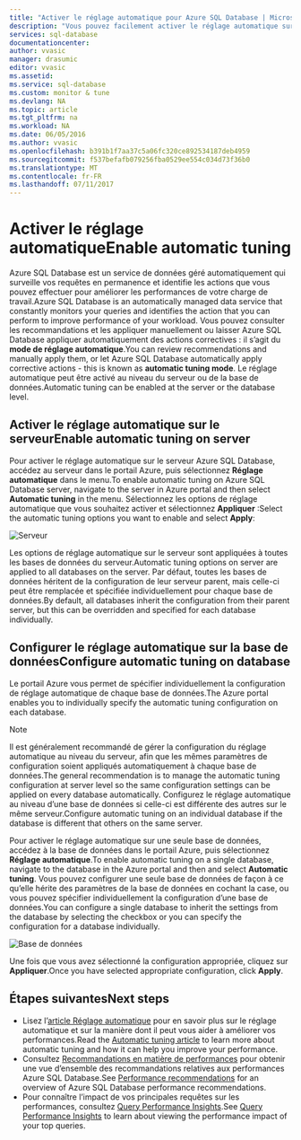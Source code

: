 ```yaml
---
title: "Activer le réglage automatique pour Azure SQL Database | Microsoft Docs"
description: "Vous pouvez facilement activer le réglage automatique sur Azure SQL Database."
services: sql-database
documentationcenter: 
author: vvasic
manager: drasumic
editor: vvasic
ms.assetid: 
ms.service: sql-database
ms.custom: monitor & tune
ms.devlang: NA
ms.topic: article
ms.tgt_pltfrm: na
ms.workload: NA
ms.date: 06/05/2016
ms.author: vvasic
ms.openlocfilehash: b391b1f7aa37c5a06fc320ce892534187deb4959
ms.sourcegitcommit: f537befafb079256fba0529ee554c034d73f36b0
ms.translationtype: MT
ms.contentlocale: fr-FR
ms.lasthandoff: 07/11/2017
---
```

# <a name="enable-automatic-tuning"></a><span data-ttu-id="49ef5-103">Activer le réglage automatique</span><span class="sxs-lookup"><span data-stu-id="49ef5-103">Enable automatic tuning</span></span>

<span data-ttu-id="49ef5-104">Azure SQL Database est un service de données géré automatiquement qui surveille vos requêtes en permanence et identifie les actions que vous pouvez effectuer pour améliorer les performances de votre charge de travail.</span><span class="sxs-lookup"><span data-stu-id="49ef5-104">Azure SQL Database is an automatically managed data service that constantly monitors your queries and identifies the action that you can perform to improve performance of your workload.</span></span> <span data-ttu-id="49ef5-105">Vous pouvez consulter les recommandations et les appliquer manuellement ou laisser Azure SQL Database appliquer automatiquement des actions correctives : il s’agit du **mode de réglage automatique**.</span><span class="sxs-lookup"><span data-stu-id="49ef5-105">You can review recommendations and manually apply them, or let Azure SQL Database automatically apply corrective actions - this is known as **automatic tuning mode**.</span></span> <span data-ttu-id="49ef5-106">Le réglage automatique peut être activé au niveau du serveur ou de la base de données.</span><span class="sxs-lookup"><span data-stu-id="49ef5-106">Automatic tuning can be enabled at the server or the database level.</span></span>

## <a name="enable-automatic-tuning-on-server"></a><span data-ttu-id="49ef5-107">Activer le réglage automatique sur le serveur</span><span class="sxs-lookup"><span data-stu-id="49ef5-107">Enable automatic tuning on server</span></span>

<span data-ttu-id="49ef5-108">Pour activer le réglage automatique sur le serveur Azure SQL Database, accédez au serveur dans le portail Azure, puis sélectionnez **Réglage automatique** dans le menu.</span><span class="sxs-lookup"><span data-stu-id="49ef5-108">To enable automatic tuning on Azure SQL Database server, navigate to the server in Azure portal and then select **Automatic tuning** in the menu.</span></span> <span data-ttu-id="49ef5-109">Sélectionnez les options de réglage automatique que vous souhaitez activer et sélectionnez **Appliquer** :</span><span class="sxs-lookup"><span data-stu-id="49ef5-109">Select the automatic tuning options you want to enable and select **Apply**:</span></span>

![Serveur](./media/sql-database-automatic-tuning-enable/server.png)

<span data-ttu-id="49ef5-111">Les options de réglage automatique sur le serveur sont appliquées à toutes les bases de données du serveur.</span><span class="sxs-lookup"><span data-stu-id="49ef5-111">Automatic tuning options on server are applied to all databases on the server.</span></span> <span data-ttu-id="49ef5-112">Par défaut, toutes les bases de données héritent de la configuration de leur serveur parent, mais celle-ci peut être remplacée et spécifiée individuellement pour chaque base de données.</span><span class="sxs-lookup"><span data-stu-id="49ef5-112">By default, all databases inherit the configuration from their parent server, but this can be overridden and specified for each database individually.</span></span>

## <a name="configure-automatic-tuning-on-database"></a><span data-ttu-id="49ef5-113">Configurer le réglage automatique sur la base de données</span><span class="sxs-lookup"><span data-stu-id="49ef5-113">Configure automatic tuning on database</span></span>

<span data-ttu-id="49ef5-114">Le portail Azure vous permet de spécifier individuellement la configuration de réglage automatique de chaque base de données.</span><span class="sxs-lookup"><span data-stu-id="49ef5-114">The Azure portal enables you to individually specify the automatic tuning configuration on each database.</span></span>

> [!NOTE]
> <span data-ttu-id="49ef5-115">Il est généralement recommandé de gérer la configuration du réglage automatique au niveau du serveur, afin que les mêmes paramètres de configuration soient appliqués automatiquement à chaque base de données.</span><span class="sxs-lookup"><span data-stu-id="49ef5-115">The general recommendation is to manage the automatic tuning configuration at server level so the same configuration settings can be applied on every database automatically.</span></span> <span data-ttu-id="49ef5-116">Configurez le réglage automatique au niveau d’une base de données si celle-ci est différente des autres sur le même serveur.</span><span class="sxs-lookup"><span data-stu-id="49ef5-116">Configure automatic tuning on an individual database if the database is different that others on the same server.</span></span>
>

<span data-ttu-id="49ef5-117">Pour activer le réglage automatique sur une seule base de données, accédez à la base de données dans le portail Azure, puis sélectionnez **Réglage automatique**.</span><span class="sxs-lookup"><span data-stu-id="49ef5-117">To enable automatic tuning on a single database, navigate to the database in the Azure portal and then and select **Automatic tuning**.</span></span> <span data-ttu-id="49ef5-118">Vous pouvez configurer une seule base de données de façon à ce qu’elle hérite des paramètres de la base de données en cochant la case, ou vous pouvez spécifier individuellement la configuration d’une base de données.</span><span class="sxs-lookup"><span data-stu-id="49ef5-118">You can configure a single database to inherit the settings from the database by selecting the checkbox or you can specify the configuration for a database individually.</span></span>

![Base de données](./media/sql-database-automatic-tuning-enable/database.png)

<span data-ttu-id="49ef5-120">Une fois que vous avez sélectionné la configuration appropriée, cliquez sur **Appliquer**.</span><span class="sxs-lookup"><span data-stu-id="49ef5-120">Once you have selected appropriate configuration, click **Apply**.</span></span>

## <a name="next-steps"></a><span data-ttu-id="49ef5-121">Étapes suivantes</span><span class="sxs-lookup"><span data-stu-id="49ef5-121">Next steps</span></span>
* <span data-ttu-id="49ef5-122">Lisez l’[article Réglage automatique](sql-database-automatic-tuning.md) pour en savoir plus sur le réglage automatique et sur la manière dont il peut vous aider à améliorer vos performances.</span><span class="sxs-lookup"><span data-stu-id="49ef5-122">Read the [Automatic tuning article](sql-database-automatic-tuning.md) to learn more about automatic tuning and how it can help you improve your performance.</span></span>
* <span data-ttu-id="49ef5-123">Consultez [Recommandations en matière de performances](sql-database-advisor.md) pour obtenir une vue d’ensemble des recommandations relatives aux performances Azure SQL Database.</span><span class="sxs-lookup"><span data-stu-id="49ef5-123">See [Performance recommendations](sql-database-advisor.md) for an overview of Azure SQL Database performance recommendations.</span></span>
* <span data-ttu-id="49ef5-124">Pour connaître l’impact de vos principales requêtes sur les performances, consultez [Query Performance Insights](sql-database-query-performance.md).</span><span class="sxs-lookup"><span data-stu-id="49ef5-124">See [Query Performance Insights](sql-database-query-performance.md) to learn about viewing the performance impact of your top queries.</span></span>
